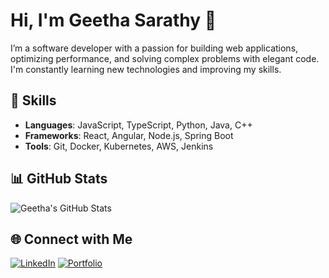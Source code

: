 # Hi, I'm Geetha Sarathy 👋

I’m a software developer with a passion for building web applications, optimizing performance, and solving complex problems with elegant code. I'm constantly learning new technologies and improving my skills.

## 🚀 Skills

- **Languages**: JavaScript, TypeScript, Python, Java, C++
- **Frameworks**: React, Angular, Node.js, Spring Boot
- **Tools**: Git, Docker, Kubernetes, AWS, Jenkins


## 📊 GitHub Stats

![Geetha's GitHub Stats](https://github-readme-stats.vercel.app/api?username=geetha-sarathy&show_icons=true&theme=radical)

## 🌐 Connect with Me

[![LinkedIn](https://img.shields.io/badge/LinkedIn-blue?style=for-the-badge&logo=linkedin)](https://www.linkedin.com/in/geethaparthasarathy/)
[![Portfolio](https://img.shields.io/badge/Portfolio-Portfolio-orange?style=for-the-badge)](https://yourportfolio.com](https://www.geethap.tech/))

<!--
**geethaPsarathy/geethaPsarathy** is a ✨ _special_ ✨ repository because its `README.md` (this file) appears on your GitHub profile.

Here are some ideas to get you started:

- 🔭 I’m currently working on ...
- 🌱 I’m currently learning ...
- 👯 I’m looking to collaborate on ...
- 🤔 I’m looking for help with ...
- 💬 Ask me about ...
- 📫 How to reach me: ...
- 😄 Pronouns: ...
- ⚡ Fun fact: ...
-->
